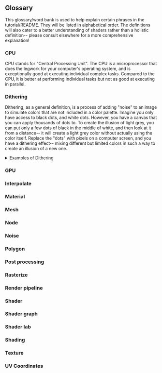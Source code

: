 ## Glossary
This glossary/word bank is used to help explain certain phrases in the tutorial/README. They will be listed in alphabetical order.
The definitions will also cater to a better understanding of shaders rather than a holistic definition-- please consult elsewhere for a more comprehensive explanation!

### CPU
CPU stands for "Central Processing Unit". The CPU is a microprocessor that does the legwork for your computer's operating system, and is exceptionally good at executing individual complex tasks. Compared to the CPU, it is better at performing individual tasks but not as good at executing in parallel.

### Dithering
Dithering, as a general definition, is a process of adding "noise" to an image to simulate colors that are not included in a color palette. Imagine you only have access to black dots, and white dots. However, you have a canvas that you can apply thousands of dots to. To create the illusion of light grey, you can put only a few dots of black in the middle of white, and then look at it from a distance-- it will create a light grey color without actually using the color itself. Replace the "dots" with pixels on a computer screen, and you have a dithering effect-- mixing different but limited colors in such a way to create an illusion of a new one.

<details>
  <summary>Examples of Dithering</summary>
  ![Screenshot](Images/dither_bw.png)<br>
</details>

### GPU
### Interpolate
### Material
### Mesh
### Node
### Noise
### Polygon
### Post processing
### Rasterize
### Render pipeline
### Shader
### Shader graph
### Shader lab
### Shading
### Texture
### UV Coordinates
